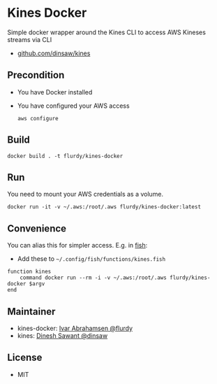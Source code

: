 # Kines Docker

Simple docker wrapper around the Kines CLI to access AWS Kineses streams via CLI

* [github.com/dinsaw/kines](https://github.com/dinsaw/kines)


## Precondition

* You have Docker installed
* You have configured your AWS access

   `aws configure`

## Build

`docker build . -t flurdy/kines-docker`



## Run

You need to mount your AWS credentials as a volume.

`docker run -it -v ~/.aws:/root/.aws flurdy/kines-docker:latest`

## Convenience

You can alias this for simpler access. E.g. in [fish](https://fishshell.com):

* Add these to `~/.config/fish/functions/kines.fish`
```
function kines
    command docker run --rm -i -v ~/.aws:/root/.aws flurdy/kines-docker $argv
end
```

## Maintainer

* kines-docker: [Ivar Abrahamsen @flurdy](https://github.com/flurdy)
* kines: [Dinesh Sawant @dinsaw](https://github.com/dinsaw)

## License

* MIT
